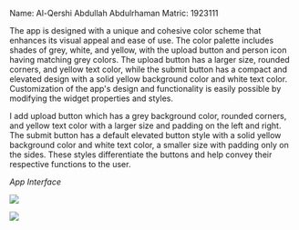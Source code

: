 
Name: Al-Qershi Abdullah Abdulrhaman 
Matric: 1923111


The app is designed with a unique and cohesive color scheme that enhances its visual appeal and ease of use. The color palette includes shades of grey, white,
and yellow, with the upload button and person icon having matching grey colors. The upload button has a larger size, rounded corners, and yellow text color,
 while the submit button has a compact and elevated design with a solid yellow background color and white text color.
 Customization of the app's design and functionality is easily possible by modifying the widget properties and styles.


I add upload button which has a grey background color,
rounded corners, and yellow text color with a larger size and padding on the left and right.
 The submit button has a default elevated button style with a solid yellow background color and white text color, a smaller size with padding only on the sides.
 These styles differentiate the buttons and help convey their respective functions to the user.


*App Interface* 



![](./Pic1.jpg)

![](./Pic2.jpg)
